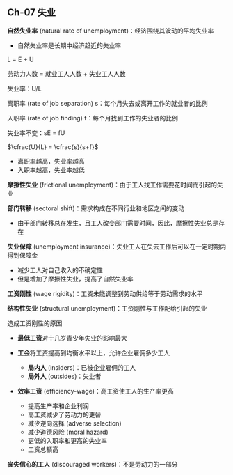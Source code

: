 ## Ch-07  失业

**自然失业率** (natural rate of unemployment)：经济围绕其波动的平均失业率

+ 自然失业率是长期中经济趋近的失业率

L = E + U

劳动力人数 = 就业工人人数 + 失业工人人数

失业率：U/L

离职率 (rate of job separation) s：每个月失去或离开工作的就业者的比例

入职率 (rate of job finding) f：每个月找到工作的失业者的比例

失业率不变：sE = fU

$\cfrac{U}{L} = \cfrac{s}{s+f}$ 

+ 离职率越高，失业率越高
+ 入职率越高，失业率越低



**摩擦性失业** (frictional unemployment)：由于工人找工作需要花时间而引起的失业

**部门转移** (sectoral shift)：需求构成在不同行业和地区之间的变动

+ 由于部门转移总在发生，且工人改变部门需要时间，因此，摩擦性失业总是存在

**失业保障** (unemployment insurance)：失业工人在失去工作后可以在一定时期内得到保障金

+ 减少工人对自己收入的不确定性
+ 但是增加了摩擦性失业，提高了自然失业率



**工资刚性** (wage rigidity)：工资未能调整到劳动供给等于劳动需求的水平

**结构性失业** (structural unemployment)：工资刚性与工作配给引起的失业

造成工资刚性的原因

+ **最低工资**对十几岁青少年失业的影响最大

+ **工会**将工资提高到均衡水平以上，允许企业雇佣多少工人
  + **局内人** (insiders)：已被企业雇佣的工人
  + **局外人** (outsides)：失业者
+ **效率工资** (efficiency-wage)：高工资使工人的生产率更高
  + 提高生产率和企业利润
  + 高工资减少了劳动力的更替
  + 减少逆向选择 (adverse selection)
  + 减少道德风险 (moral hazard)
  + 更低的入职率和更高的失业率
  + 工资总额高



**丧失信心的工人** (discouraged workers)：不是劳动力的一部分